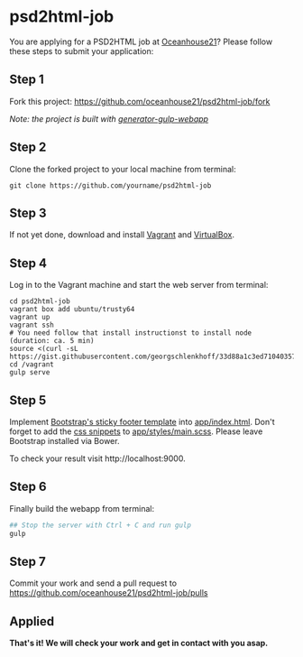 # psd2html-job

You are applying for a PSD2HTML job at [Oceanhouse21](http://www.oceanhouse21.com)? Please follow these steps to submit your application:

## Step 1

Fork this project: https://github.com/oceanhouse21/psd2html-job/fork

*Note: the project is built with [generator-gulp-webapp](https://github.com/yeoman/generator-gulp-webapp)*

## Step 2

Clone the forked project to your local machine from terminal:

```
git clone https://github.com/yourname/psd2html-job
```

## Step 3

If not yet done, download and install [Vagrant](https://www.vagrantup.com/downloads) and [VirtualBox](https://www.virtualbox.org/wiki/Downloads).

## Step 4

Log in to the Vagrant machine and start the web server from terminal:

```
cd psd2html-job
vagrant box add ubuntu/trusty64
vagrant up
vagrant ssh
# You need follow that install instructionst to install node (duration: ca. 5 min)
source <(curl -sL https://gist.githubusercontent.com/georgschlenkhoff/33d88a1c3ed710403575/raw/666d531f88651478fadd672531edf641b047cc14/setup.sh)
cd /vagrant
gulp serve
```

## Step 5

Implement [Bootstrap's sticky footer template](http://getbootstrap.com/examples/sticky-footer/) into [app/index.html](https://github.com/oceanhouse21/psd2html-job/blob/master/app/index.html). Don't forget to add the [css snippets](http://getbootstrap.com/examples/sticky-footer/sticky-footer.css) to [app/styles/main.scss](https://github.com/oceanhouse21/psd2html-job/blob/master/app/styles/main.scss). Please leave Bootstrap installed via Bower.

To check your result visit http://localhost:9000.

## Step 6

Finally build the webapp from terminal:

```ruby
## Stop the server with Ctrl + C and run gulp
gulp
```

## Step 7

Commit your work and send a pull request to https://github.com/oceanhouse21/psd2html-job/pulls

## Applied

**That's it! We will check your work and get in contact with you asap.**
